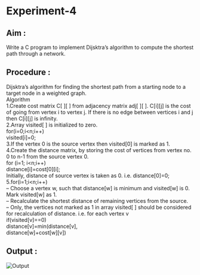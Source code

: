 # Experiment-4
## Aim :
Write a C program to implement Dijsktra’s algorithm to compute the shortest path through a network.

## Procedure :
Dijsktra’s algorithm for finding the shortest path from a starting node to a target node in a weighted graph.  
Algorithm  
1.Create cost matrix C[ ][ ] from adjacency matrix adj[ ][ ]. C[i][j] is the cost of going from vertex i to vertex j. If there is no edge between vertices i and j then C[i][j] is infinity.  
2.Array visited[ ] is initialized to zero.  
for(i=0;i<n;i++)  
visited[i]=0;  
3.If the vertex 0 is the source vertex then visited[0] is marked as 1.  
4.Create the distance matrix, by storing the cost of vertices from vertex no. 0 to n-1 from the source vertex 0.  
for (i=1; i<n;i++)  
distance[i]=cost[0][i];  
Initially, distance of source vertex is taken as 0. i.e. distance[0]=0;  
5.for(i=1;i<n;i++)  
– Choose a vertex w, such that distance[w] is minimum and visited[w] is 0. Mark visited[w] as 1.  
– Recalculate the shortest distance of remaining vertices from the source.  
– Only, the vertices not marked as 1 in array visited[ ] should be considered for recalculation of distance. i.e. for each vertex v  
if(visited[v]==0)  
distance[v]=min(distance[v],  
distance[w]+cost[w][v])  
  
## Output :
![Output](dijkstra.png)
